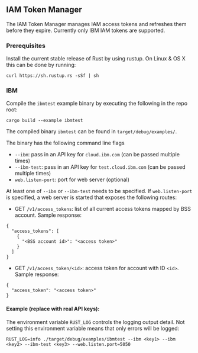 ## IAM Token Manager
The IAM Token Manager manages IAM access tokens and refreshes them before they
expire. Currently only IBM IAM tokens are supported.

### Prerequisites
Install the current stable release of Rust by using rustup. On Linux & OS X
this can be done by running:

```
curl https://sh.rustup.rs -sSf | sh
```



### IBM
Compile the `ibmtest` example binary by executing the following in the repo root:

```
cargo build --example ibmtest 
```

The compiled binary `ibmtest` can be found in `target/debug/examples/`.

The binary has the following command line flags 

- `--ibm`: pass in an API key for `cloud.ibm.com` (can be passed multiple times)
- `--ibm-test`: pass in an API key for `test.cloud.ibm.com` (can be passed multiple times)
- `web.listen-port`: port for web server (optional)

At least one of `--ibm` or `--ibm-test` needs to be specified. If `web.listen-port` is 
specified, a web server is started that exposes the following routes:

- GET `/v1/access_tokens`: list of all current access tokens mapped by BSS account. Sample response:

```
{
  "access_tokens": [
    {
      "<BSS account id>": "<access token>"
    }
  ]
}
```

- GET `/v1/access_token/<id>`: access token for account with ID `<id>`. Sample response:

```
{
  "access_token": "<access token>"
}
```

#### Example (replace with real API keys):

The environment variable `RUST_LOG` controls the logging output detail. Not setting this environment
variable means that only errors will be logged:

```
RUST_LOG=info ./target/debug/examples/ibmtest --ibm <key1> --ibm <key2> --ibm-test <key3> --web.listen.port=5050
```

